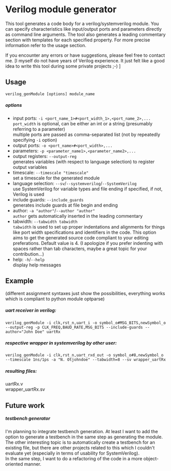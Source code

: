 # Verilog module generator
This tool generates a code body for a verilog/systemverilog module. You can specify characteristics like input/output ports and parameters directly as command line arguments. The tool also generates a leading commentary section with templates for each specified property. For more precise information refer to the usage section.  

If you encounter any errors or have suggestions, please feel free to contact me. [I myself do not have years of Verilog experience. It just felt like a good idea to write this tool during some private projects ;-) ] 


## Usage
`verilog_genModule [options] module_name`  

##### options
* input ports: `-i <port_name_1>#<port_width_1>,<port_name_2>,...`   
`port_width` is optional, can be either an int or a string (presumably referring to a parameter)  
multiple ports are passed as comma-separated list (not by repeatedly specifying `-i` option)
* output ports: `-o <port_name>#<port_width>,...`  
* parameters: `-p <parameter_name1>,<parameter_name2>,...`   
* output registers: `--output-reg`  
generates variables (with respect to language selection) to register output variables
* timescale: `--timescale "timescale"`  
set a timescale for the generated module
* language selection: `--sv`/`--systemverilog`/`--SystemVerilog`  
use SystemVerilog for variable types and file ending if specified, if not, Verilog is used
* include guards: `--include_guards`  
generates include guards at file begin and ending
* author: `-a "author"`/`--author "author"`   
`author` gets automatically inserted in the leading commentary
* tabwidth: `--tabwidth tabwidth`  
`tabwidth` is used to set up proper indentations and alignments for things like port width specifications and identifiers in the code. This option aims to get the generated source code compliant to your editing preferations. Default value is 4. (I apologize if you prefer indenting with spaces rather than tab characters, maybe a great topic for your contribution...)
* help: `-h`/`--help`  
display help messages


## Example

(different assignment syntaxes just show the possibilities, everything works which is compliant to python module optparse)

##### uart receiver in verilog:  
`verilog_genModule -i clk,rst_n,uart_i -o symbol_o#MSG_BITS,newSymbol_o --output-reg -p CLK_FREQ,BAUD_RATE,MSG_BITS --include-guards --author="John Doe" uartRx`

##### respective wrapper in systemverilog by other user:  
`verilog_genModule -i clk,rst_n,uart_rxd_out -o symbol_o#8,newSymbol_o --timescale 1ns/1ps -a "N. Otjohndoe" --tabwidth=8 --sv wrapper_uartRx`

##### resulting files: 
uartRx.v  
wrapper_uartRx.sv


## Future work
##### testbench generator
I'm planning to integrate testbench generation. At least I want to add the option to generate a testbench in the same step as generating the module. The other interesting topic is to automatically create a testbench for an existing file, but there are other projects related to this which I couldn't evaluate yet (especially in terms of usability for SystemVerilog).  
In the same step, I want to do a refactoring of the code in a more object-oriented manner. 
